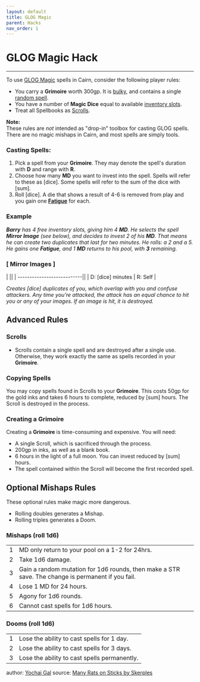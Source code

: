 ```yaml
---
layout: default
title: GLOG Magic
parent: Hacks
nav_order: 1
---
```


# GLOG Magic Hack
---
To use [GLOG Magic](http://goblinpunch.blogspot.com/2016/09/the-glog-wizards.html) spells in Cairn, consider the following player rules:
- You carry a **Grimoire** worth 300gp. It is [bulky](cairn-srd/#inventory), and contains a single [random spell](https://drive.google.com/file/d/1OTVy-5Vm44xhRmFO4tKFCJto-_cw0xYtD8lNj8AsSJY/view?pli=1).
- You have a number of **Magic Dice** equal to available [inventory slots](cairn-srd/#inventory).
- Treat all Spellbooks as [Scrolls](/hacks/glog-magic/#scrolls).

**Note:**  
These rules are _not_ intended as "drop-in" toolbox for casting GLOG spells. There are no magic mishaps in Cairn, and most spells are simply tools.

### Casting Spells:
1. Pick a spell from your **Grimoire**. They may denote the spell's duration with **D** and range with **R**.
2. Choose how many **MD** you want to invest into the spell. Spells will refer to these as [dice]. Some spells will refer to the sum of the dice with [sum].
3. Roll [dice]. A die that shows a result of 4-6 is removed from play and you gain one [**Fatigue**](/cairn-srd/#rules) for each.

### **Example**
_**Barry** has 4 free inventory slots, giving him 4 **MD**. He selects the spell **Mirror Image** (see below), and decides to invest 2 of his **MD**. That means he can create two duplicates that last for two minutes. He rolls: a 2 and a 5. He gains one **Fatigue**, and 1 **MD** returns to his pool, with **3** remaining._

### [ **Mirror Images** ]

|                            ||
| ---------------------------||
| D: [dice] minutes | R: Self |

_Creates [dice] duplicates of you, which overlap with you and confuse attackers. Any time you’re attacked, the attack has an equal chance to hit you or any of your images. If an image is hit, it is destroyed._

## Advanced Rules

### **Scrolls**
- Scrolls contain a single spell and are destroyed after a single use. Otherwise, they work exactly the same as spells recorded in your **Grimoire**.

### **Copying Spells**
You may copy spells found in Scrolls to your **Grimoire**. This costs 50gp for the gold inks and takes 6 hours to complete, reduced by [sum] hours. The Scroll is destroyed in the process.

### **Creating a Grimoire**
Creating a **Grimoire** is time-consuming and expensive. You will need:
- A single Scroll, which is sacrificed through the process.
- 200gp in inks, as well as a blank book.
- 6 hours in the light of a full moon. You can invest reduced by [sum] hours.
- The spell contained within the Scroll will become the first recorded spell.


## Optional Mishaps Rules
These optional rules make magic more dangerous.
- Rolling doubles generates a Mishap.
- Rolling triples generates a Doom.

### Mishaps (roll 1d6)

||                 |
| ---- | ---- |
|1|MD only return to your pool on a 1-2 for 24hrs.|
|2|Take 1d6 damage.|
|3|Gain a random mutation for 1d6 rounds, then make a STR save. The change is permanent if you fail.|
|4|Lose 1 MD for 24 hours.|
|5|Agony for 1d6 rounds.|
|6|Cannot cast spells for 1d6 hours.|

### Dooms (roll 1d6)

||                 |
| ---- | ---- |
|1| Lose the ability to cast spells for 1 day.|
|2 | Lose the ability to cast spells for 3 days.|
|3 | Lose the ability to cast spells permanently.|

author: [Yochai Gal](https://newschoolrevolution.com)
source: [Many Rats on Sticks by Skerples](https://drive.google.com/file/d/1wOAkBOCUSjnthMEnIsPVT1LSOCQzd88j/view?pli=1)

